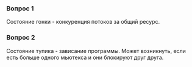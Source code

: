 ### Вопрос 1
Состояние гонки - конкуренция потоков за общий ресурс.
### Вопрос 2
Состояние тупика - зависание программы. Может возникнуть, если есть больше одного мьютекса и они блокируют друг друга.